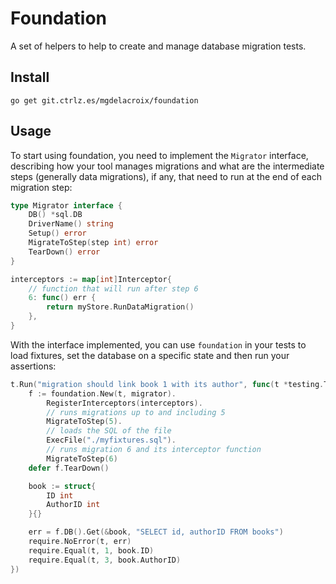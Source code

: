 # Foundation

A set of helpers to help to create and manage database migration tests.

## Install

```
go get git.ctrlz.es/mgdelacroix/foundation
```

## Usage

To start using foundation, you need to implement the `Migrator`
interface, describing how your tool manages migrations and what are
the intermediate steps (generally data migrations), if any, that need
to run at the end of each migration step:

```go
type Migrator interface {
	DB() *sql.DB
	DriverName() string
	Setup() error
	MigrateToStep(step int) error
	TearDown() error
}

interceptors := map[int]Interceptor{
    // function that will run after step 6
    6: func() err {
        return myStore.RunDataMigration()
    },
}
```

With the interface implemented, you can use `foundation` in your tests
to load fixtures, set the database on a specific state and then run
your assertions:

```go
t.Run("migration should link book 1 with its author", func(t *testing.T) {
	f := foundation.New(t, migrator).
		RegisterInterceptors(interceptors).
		// runs migrations up to and including 5
		MigrateToStep(5).
		// loads the SQL of the file
		ExecFile("./myfixtures.sql").
		// runs migration 6 and its interceptor function
		MigrateToStep(6)
	defer f.TearDown()

	book := struct{
		ID int
		AuthorID int
	}{}

	err = f.DB().Get(&book, "SELECT id, authorID FROM books")
	require.NoError(t, err)
	require.Equal(t, 1, book.ID)
	require.Equal(t, 3, book.AuthorID)
})
```

